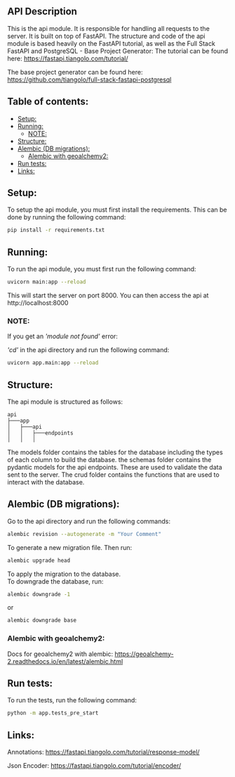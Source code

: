<!-- omit from toc -->
## API Description
This is the api module. It is responsible for handling all requests to the server. It is built on top of FastAPI.
The structure and code of the api module is based heavily on the FastAPI tutorial, as well as the Full Stack FastAPI and PostgreSQL - Base Project Generator:
The tutorial can be found here:
https://fastapi.tiangolo.com/tutorial/

The base project generator can be found here:
https://github.com/tiangolo/full-stack-fastapi-postgresql

<!-- omit from toc -->
## Table of contents:
- [Setup:](#setup)
- [Running:](#running)
  - [NOTE:](#note)
- [Structure:](#structure)
- [Alembic (DB migrations):](#alembic-db-migrations)
  - [Alembic with geoalchemy2:](#alembic-with-geoalchemy2)
- [Run tests:](#run-tests)
- [Links:](#links)


## Setup:
To setup the api module, you must first install the requirements. This can be done by running the following command:
```bash
pip install -r requirements.txt
```

## Running:
To run the api module, you must first run the following command:
```bash
uvicorn main:app --reload
```
This will start the server on port 8000. You can then access the api at http://localhost:8000

### NOTE:
If you get an *'module not found'* error:

*'cd'* in the api directory and run the following command:

```bash
uvicorn app.main:app --reload
```

## Structure:
The api module is structured as follows:
```tree
api
├───app
│   ├───api
│   │   ├───endpoints
│   │   │
```
The models folder contains the tables for the database including the types of each column to build the database.
the schemas folder contains the pydantic models for the api endpoints. These are used to validate the data sent to the server.
The crud folder contains the functions that are used to interact with the database.

## Alembic (DB migrations):
Go to the api directory and run the following commands:

```bash
alembic revision --autogenerate -m "Your Comment"
```
To generate a new migration file. Then run:
```bash
alembic upgrade head
```
To apply the migration to the database.\
To downgrade the database, run:
```bash
alembic downgrade -1
```
or
```bash
alembic downgrade base
```
### Alembic with geoalchemy2:
Docs for geoalchemy2 with alembic:
https://geoalchemy-2.readthedocs.io/en/latest/alembic.html


## Run tests:
To run the tests, run the following command:
```bash
python -m app.tests_pre_start
```
## Links:

Annotations:
https://fastapi.tiangolo.com/tutorial/response-model/

Json Encoder:
https://fastapi.tiangolo.com/tutorial/encoder/
